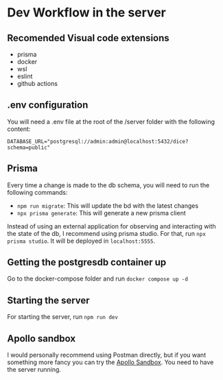 # Dev Workflow in the server
 ## Recomended Visual code extensions
 * prisma
 * docker
 * wsl
 * eslint
 * github actions

## .env configuration
You will need a .env file at the root of the /server folder with the following content:

```
DATABASE_URL="postgresql://admin:admin@localhost:5432/dice?schema=public"
```

 ## Prisma
 Every time a change is made to the db schema, you will need to run the following commands:
 * `npm run migrate`: This will update the bd with the latest changes
 * `npx prisma generate`: This will generate a new prisma client

Instead of using an external application for observing and interacting with the state of the db, I recommend using prisma studio. For that, run `npx prisma studio`. It will be deployed in `localhost:5555`.


## Getting the postgresdb container up
Go to the docker-compose folder and run `docker compose up -d`

## Starting the server
 For starting the server, run `npm run dev`

## Apollo sandbox
I would personally recommend using Postman directly, but if you want something more fancy you can try the [Apollo Sandbox](https://studio.apollographql.com/sandbox/explorer/?referrer=docs-content). You need to have the server running.


